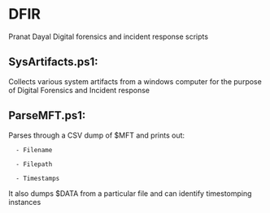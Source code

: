 # DFIR
Pranat Dayal 
Digital forensics and incident response scripts 

SysArtifacts.ps1:
----------------

  Collects various system artifacts from a windows computer for the purpose of Digital Forensics and Incident response 
 
 
ParseMFT.ps1:
------------
  Parses through a CSV dump of $MFT and prints out:
  
      - Filename 
      
      - Filepath 
      
      - Timestamps
      
      
  It also dumps $DATA from a particular file and can identify timestomping instances 
  
  
